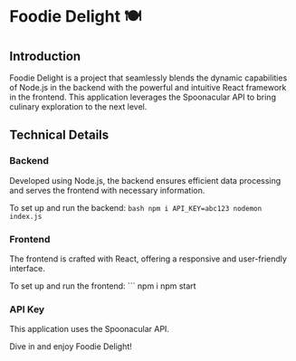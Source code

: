 # Foodie Delight 🍽️

## Introduction

Foodie Delight is a project that seamlessly blends the dynamic capabilities of Node.js in the backend with the powerful and intuitive React framework in the frontend. This application leverages the Spoonacular API to bring culinary exploration to the next level.


## Technical Details

### Backend
Developed using Node.js, the backend ensures efficient data processing and serves the frontend with necessary information.

To set up and run the backend:
    ```bash
    npm i
    API_KEY=abc123 nodemon index.js
    ```

### Frontend

The frontend is crafted with React, offering a responsive and user-friendly interface.

To set up and run the frontend:
    ```
    npm i
    npm start

### API Key

This application uses the Spoonacular API.


Dive in and enjoy Foodie Delight!